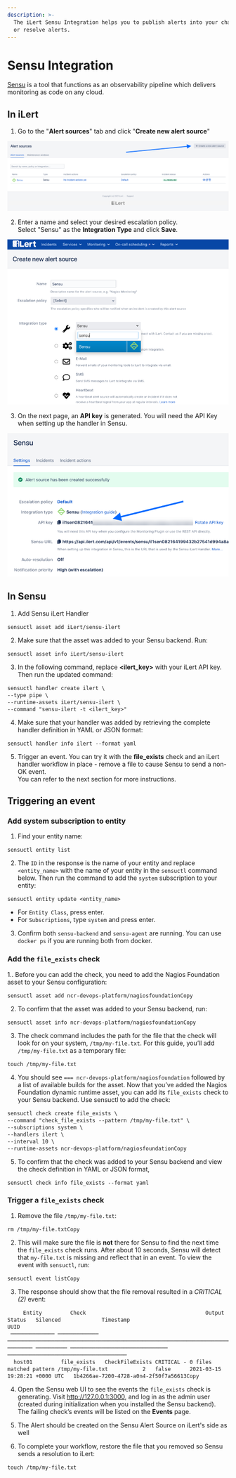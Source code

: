 ```yaml
---
description: >-
  The iLert Sensu Integration helps you to publish alerts into your channels
  or resolve alerts.
---
```


# Sensu Integration

[Sensu](https://sensu.io/) is a tool that functions as an observability pipeline which delivers monitoring as code on any cloud.

## In iLert

1. Go to the "**Alert sources**" tab and click "**Create new alert source**"

![](../.gitbook/assets/screenshot-cloudelca.ilert.com-2021.08.31-21_08_34.png)

2. Enter a name and select your desired escalation policy.   
Select "Sensu" as the **Integration Type** and click **Save**.

![](../.gitbook/assets/screenshot-cloudelca.ilert.com-2021.08.31-21_04_34.png)

3. On the next page, an **API key** is generated. You will need the API Key when setting up the handler in Sensu.

![](../.gitbook/assets/screenshot-cloudelca.ilert.com-2021.08.31-21_05_48.png)

## In Sensu

1. Add Sensu iLert Handler

```text
sensuctl asset add iLert/sensu-ilert
```

2. Make sure that the asset was added to your Sensu backend. Run:

```text
sensuctl asset info iLert/sensu-ilert
```

3. In the following command, replace **&lt;ilert\_key&gt;** with your iLert API key.   
Then run the updated command:

```text
sensuctl handler create ilert \
--type pipe \
--runtime-assets iLert/sensu-ilert \
--command "sensu-ilert -t <ilert_key>"
```

4. Make sure that your handler was added by retrieving the complete handler definition in YAML or JSON format:

```text
sensuctl handler info ilert --format yaml
```

5. Trigger an event. You can try it with the **file\_exists** check and an iLert handler workflow in place - remove a file to cause Sensu to send a non-OK event.  
You can refer to the next section for more instructions.

## Triggering an event

### Add system subscription to entity

1. Find your entity name:

```text
sensuctl entity list
```

 2. The `ID` in the response is the name of your entity and replace `<entity_name>` with the name of your entity in the `sensuctl` command below. Then run the command to add the `system` subscription to your entity:

```text
sensuctl entity update <entity_name>
```

* For `Entity Class`, press enter.
* For `Subscriptions`, type `system` and press enter.

3. Confirm both `sensu-backend` and `sensu-agent` are running. You can use `docker ps` if you are running both from docker.

### Add the `file_exists` check <a id="add-the-file_exists-check"></a>

1.. Before you can add the check, you need to add the Nagios Foundation asset to your Sensu configuration:

```text
sensuctl asset add ncr-devops-platform/nagiosfoundationCopy
```

2. To confirm that the asset was added to your Sensu backend, run:

```text
sensuctl asset info ncr-devops-platform/nagiosfoundationCopy
```

3. The check command includes the path for the file that the check will look for on your system, `/tmp/my-file.txt`. For this guide, you’ll add `/tmp/my-file.txt` as a temporary file:

```text
touch /tmp/my-file.txt
```

4. You should see `=== ncr-devops-platform/nagiosfoundation` followed by a list of available builds for the asset. Now that you’ve added the Nagios Foundation dynamic runtime asset, you can add its `file_exists` check to your Sensu backend. Use sensuctl to add the check:

```text
sensuctl check create file_exists \
--command "check_file_exists --pattern /tmp/my-file.txt" \
--subscriptions system \
--handlers ilert \
--interval 10 \
--runtime-assets ncr-devops-platform/nagiosfoundationCopy
```

5. To confirm that the check was added to your Sensu backend and view the check definition in YAML or JSON format,

```text
sensuctl check info file_exists --format yaml
```

### Trigger a `file_exists` check <a id="trigger-an-event"></a>

1. Remove the file `/tmp/my-file.txt`:

```text
rm /tmp/my-file.txtCopy
```

2. This will make sure the file is **not** there for Sensu to find the next time the `file_exists` check runs. After about 10 seconds, Sensu will detect that `my-file.txt` is missing and reflect that in an event. To view the event with `sensuctl`, run:

```text
sensuctl event listCopy
```

3. The response should show that the file removal resulted in a _CRITICAL \(2\)_ event:

```text
     Entity         Check                                      Output                                   Status   Silenced             Timestamp                             UUID                  
 ────────────── ───────────── ──────────────────────────────────────────────────────────────────────── ──────── ────────── ─────────────────────────────── ────────────────────────────────────── 
  host01         file_exists   CheckFileExists CRITICAL - 0 files matched pattern /tmp/my-file.txt           2   false      2021-03-15 19:28:21 +0000 UTC   1b4266ae-7200-4728-a0n4-2f50f7a56613Copy
```

4. Open the Sensu web UI to see the events the `file_exists` check is generating. Visit http://127.0.0.1:3000, and log in as the admin user \(created during initialization when you installed the Sensu backend\). The failing check’s events will be listed on the **Events** page.

5. The Alert should be created on the Sensu Alert Source on iLert's side as well

6. To complete your workflow, restore the file that you removed so Sensu sends a resolution to iLert:

```text
touch /tmp/my-file.txt
```

